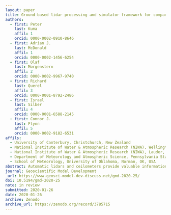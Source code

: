 ```yaml
---
layout: paper
title: Ground-based lidar processing and simulator framework for comparing models and observations
authors:
  - first: Peter
    last: Kuma
    affil: 1
    orcid: 0000-0002-0910-8646
  - first: Adrian J.
    last: McDonald
    affil: 1
    orcid: 0000-0002-1456-6254
  - first: Olaf
    last: Morgenstern
    affil: 2
    orcid: 0000-0002-9967-9740
  - first: Richard
    last: Querel
    affil: 3
    orcid: 0000-0001-8792-2486
  - first: Israel
    last: Silber
    affil: 4
    orcid: 0000-0001-6588-2145
  - first: Connor J.
    last: Flynn
    affil: 5
    orcid: 0000-0002-9182-6531
affils:
  - University of Canterbury, Christchurch, New Zealand
  - National Institute of Water & Atmospheric Research (NIWA), Wellington, New Zealand
  - National Institute of Water & Atmospheric Research (NIWA), Lauder, New Zealand
  - Department of Meteorology and Atmospheric Science, Pennsylvania State University, PA, USA
  - School of Meteorology, University of Oklahoma, Norman, OK, USA
abstract: Automatic lidars and ceilometers provide valuable information on cloud and aerosols, but have not been used systematically in the evaluation of GCMs and NWP models. Obstacles associated with the diversity of instruments, a lack of standardisation of data products and open processing tools mean that the value of the large ALC networks worldwide is not being realised. We discuss a tool, called the Automatic Lidar and Ceilometer Framework (ALCF), that overcomes these problems and also includes a ground-based lidar simulator, which calculates the radiative transfer of laser radiation, and allows one-to-one comparison with models. Our ground-based lidar simulator is based on the Cloud Feedback Model Intercomparison Project (CFMIP) Observation Simulator Package (COSP) which has been used extensively for spaceborne lidar intercomparisons. The ALCF implements all steps needed to transform and calibrate raw ALC data and create simulated backscatter profiles for one-to-one comparison and complete statistical analysis of cloud. The framework supports multiple common commercial ALCs (Vaisala CL31, CL51, Lufft CHM 15k and Sigma Space MiniMPL), reanalyses (JRA-55, ERA5 and MERRA-2) and models (AMPS and the Unified Model). To demonstrate its capabilities, we present case studies evaluating cloud in the supported reanalyses and models using CL31, CL51, CHM 15k and MiniMPL observations at three sites in New Zealand. We show that the reanalyses and models generally underestimate cloud fraction and overestimate cloud albedo, the common "too few too bright" problem. If sufficiently high temporal resolution model output is available (better than 6 hourly), a direct comparison of individual clouds is also possible. We demonstrate that the ALCF can be used as a generic evaluation tool to examine cloud occurrence and cloud properties in reanalyses, NWP models and GCMs, potentially utilising the large amounts of ALC data already available. This tool is likely to be particularly useful for the analysis and improvement of low-level cloud simulations which are not well monitored from space. This has previously been identified as a critical deficiency in contemporary models, limiting the accuracy of weather forecasts and future climate projections.
journal: Geoscientific Model Development
_url: https://www.geosci-model-dev-discuss.net/gmd-2020-25/
doi: 10.5194/gmd-2020-25
note: in review
submitted: 2020-01-26
date: 2020-01-26
archive: Zenodo
archive_url: https://zenodo.org/record/3785715
---
```

